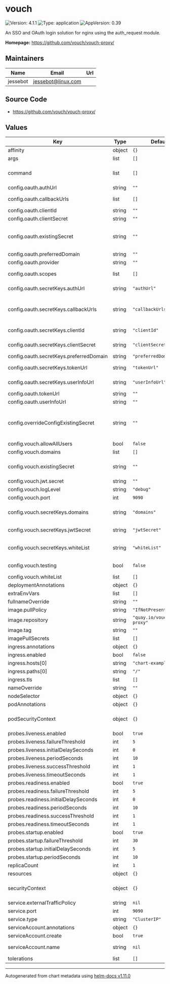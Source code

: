# vouch

![Version: 4.1.1](https://img.shields.io/badge/Version-4.1.1-informational?style=flat-square) ![Type: application](https://img.shields.io/badge/Type-application-informational?style=flat-square) ![AppVersion: 0.39](https://img.shields.io/badge/AppVersion-0.39-informational?style=flat-square)

An SSO and OAuth login solution for nginx using the auth_request module.

**Homepage:** <https://github.com/vouch/vouch-proxy/>

## Maintainers

| Name | Email | Url |
| ---- | ------ | --- |
| jessebot | <jessebot@linux.com> |  |

## Source Code

* <https://github.com/vouch/vouch-proxy/>

## Values

| Key | Type | Default | Description |
|-----|------|---------|-------------|
| affinity | object | `{}` |  |
| args | list | `[]` | arguments to command for container |
| command | list | `[]` | Allow to specify an alternate command before launching vouch example: command: ['/bin/sh', '-c', 'source /vault/secrets/config && /vouch-proxy'] |
| config.oauth.authUrl | string | `""` | authentication url from your oidc provider |
| config.oauth.callbackUrls | list | `[]` | valid callback urls to use, example https://vouch.example.com/auth |
| config.oauth.clientId | string | `""` | clientID from  your provider |
| config.oauth.clientSecret | string | `""` | clientSecret from your provider |
| config.oauth.existingSecret | string | `""` | existingSecret for clientId, clientSecret, authUrl, tokenUrl, userInfoUrl, scopes, callbackUrls, and preferredDomain. If this value is not empty, we will ignore all of those plain text values and only use your secret keys |
| config.oauth.preferredDomain | string | `""` | preferred domain |
| config.oauth.provider | string | `""` | oauth2 provider, such as keycloak |
| config.oauth.scopes | list | `[]` | array of scopes to get from the provider e.g. [openid, email, profile] |
| config.oauth.secretKeys.authUrl | string | `"authUrl"` | secret key in oauth.existingSecret for authentication url from your oidc provider |
| config.oauth.secretKeys.callbackUrls | string | `"callbackUrls"` | secret key in oauth.existingSecret for commas seperated list of valid callback urls to use, example value for your key in your existing secert: 'https://vouch.example.com/auth,https://vouch.example.com/login' |
| config.oauth.secretKeys.clientId | string | `"clientId"` | secret key in oauth.existingSecret for the clientID from your provider |
| config.oauth.secretKeys.clientSecret | string | `"clientSecret"` | secret key in oauth.existingSecret for clientSecret from your provider |
| config.oauth.secretKeys.preferredDomain | string | `"preferredDomain"` | secret key in oauth.existingSecret for your preferred domain |
| config.oauth.secretKeys.tokenUrl | string | `"tokenUrl"` | secret key in oauth.existingSecret for token url from your oidc provider |
| config.oauth.secretKeys.userInfoUrl | string | `"userInfoUrl"` | secret key in oauth.existingSecret for userInfoUrl from your oidc provider |
| config.oauth.tokenUrl | string | `""` | token url from your oidc provider |
| config.oauth.userInfoUrl | string | `""` | user info Url from your oidc provider |
| config.overrideConfigExistingSecret | string | `""` | Allow overriding the ENTIRE config.yaml value with an existing secret, like a sealed secret. If not empty string, ALL  values under config are ignored except for config.existing. For all possible config.yaml values, see: https://github.com/vouch/vouch-proxy/blob/master/config/config.yml_example |
| config.vouch.allowAllUsers | bool | `false` | whether or not to allow ALL users to login |
| config.vouch.domains | list | `[]` | array of specific domains you'd like to allow access from |
| config.vouch.existingSecret | string | `""` | existingSecret for domains, whiteList, and jwtSecret. If this value is not empty, we ignore vouch.domains, vouch.whiteList, and vouch.jwt.secret |
| config.vouch.jwt.secret | string | `""` | pass in a secret to used for cookies |
| config.vouch.logLevel | string | `"debug"` | logging level for vouch |
| config.vouch.port | int | `9090` | the container port for vouch |
| config.vouch.secretKeys.domains | string | `"domains"` | secret key in vouch.existingSecret with comma seperated list of domains you'd like to allow access from. Example secret value in your existing secret: 'coolcats.com,cooldogs.com' |
| config.vouch.secretKeys.jwtSecret | string | `"jwtSecret"` | secret key in vouch.existingSecret to pass in a secret to used for cookies |
| config.vouch.secretKeys.whiteList | string | `"whiteList"` | secret key in vouch.existingSecret with comma seperated list of emails for users that allowed to use SSO via vouch. Example secret value in your 'friend@coolcats.com,kitty@coolcats.com' |
| config.vouch.testing | bool | `false` | if you enable this, it will    force all 302 redirects to be rendered as a webpage with a link |
| config.vouch.whiteList | list | `[]` | array of emails for users that allowed to use SSO via vouch |
| deploymentAnnotations | object | `{}` |  |
| extraEnvVars | list | `[]` | An array to add extra environment variables |
| fullnameOverride | string | `""` |  |
| image.pullPolicy | string | `"IfNotPresent"` | image pullPolicy, set to always if using an image with the latest tag |
| image.repository | string | `"quay.io/vouch/vouch-proxy"` |  |
| image.tag | string | `""` | change the tag we use for the vouch docker image |
| imagePullSecrets | list | `[]` |  |
| ingress.annotations | object | `{}` |  |
| ingress.enabled | bool | `false` |  |
| ingress.hosts[0] | string | `"chart-example.local"` |  |
| ingress.paths[0] | string | `"/"` |  |
| ingress.tls | list | `[]` |  |
| nameOverride | string | `""` |  |
| nodeSelector | object | `{}` |  |
| podAnnotations | object | `{}` |  |
| podSecurityContext | object | `{}` | securityContext for the pod. see more: https://kubernetes.io/docs/tasks/configure-pod-container/security-context/ |
| probes.liveness.enabled | bool | `true` |  |
| probes.liveness.failureThreshold | int | `5` |  |
| probes.liveness.initialDelaySeconds | int | `0` |  |
| probes.liveness.periodSeconds | int | `10` |  |
| probes.liveness.successThreshold | int | `1` |  |
| probes.liveness.timeoutSeconds | int | `1` |  |
| probes.readiness.enabled | bool | `true` |  |
| probes.readiness.failureThreshold | int | `5` |  |
| probes.readiness.initialDelaySeconds | int | `0` |  |
| probes.readiness.periodSeconds | int | `10` |  |
| probes.readiness.successThreshold | int | `1` |  |
| probes.readiness.timeoutSeconds | int | `1` |  |
| probes.startup.enabled | bool | `true` |  |
| probes.startup.failureThreshold | int | `30` |  |
| probes.startup.initialDelaySeconds | int | `5` |  |
| probes.startup.periodSeconds | int | `10` |  |
| replicaCount | int | `1` | how many pod replicas to deploy |
| resources | object | `{}` |  |
| securityContext | object | `{}` | securityContext for the container. see more: https://kubernetes.io/docs/tasks/configure-pod-container/security-context/ |
| service.externalTrafficPolicy | string | `nil` |  |
| service.port | int | `9090` |  |
| service.type | string | `"ClusterIP"` |  |
| serviceAccount.annotations | object | `{}` | Annotations to add to the service account |
| serviceAccount.create | bool | `true` | Specifies whether a service account should be created |
| serviceAccount.name | string | `nil` | The name of the service account to use. If not set and create is true, a name is generated using the fullname template |
| tolerations | list | `[]` |  |

----------------------------------------------
Autogenerated from chart metadata using [helm-docs v1.11.0](https://github.com/norwoodj/helm-docs/releases/v1.11.0)
